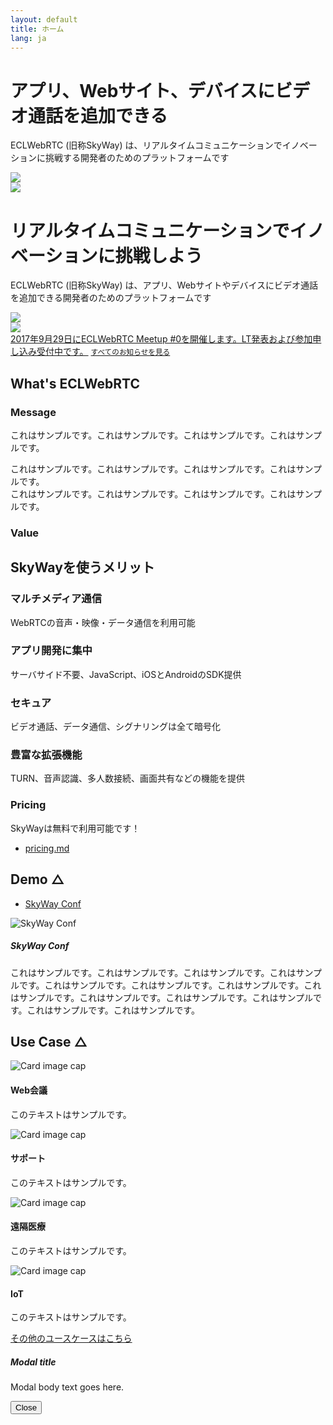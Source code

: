 ```yaml
---
layout: default
title: ホーム
lang: ja
---
```


<!--
- リンク
  - [developer.md](developer.md)
  - [developer.html](developer.html)
- 画像
  - ![150x150 dummy image]({{ site.rootdir[page.lang] }}images/150x150.png)
 -->

<!-- 案1 わかりやすい -->
<div class="jumbotron">
  <h1>アプリ、Webサイト、デバイスにビデオ通話を追加できる</h1>
  <p class="lead">ECLWebRTC (旧称SkyWay) は、リアルタイムコミュニケーションでイノベーションに挑戦する開発者のためのプラットフォームです</p>
  <div class="row">
    <div class="col-6">
      <img src="{{ site.rootdir[page.lang] }}images/index_js_top.png" class="img-fluid">
    </div>
    <div class="col-6">
      <img src="{{ site.rootdir[page.lang] }}images/index_mobile_top.png" class="img-fluid">
    </div>
  </div>
</div>

<!-- 案2 ビジョン推し -->
<div class="jumbotron">
  <h1 class="h2">リアルタイムコミュニケーションでイノベーションに挑戦しよう</h1>
  <p class="lead">ECLWebRTC (旧称SkyWay) は、アプリ、Webサイトやデバイスにビデオ通話を追加できる開発者のためのプラットフォームです</p>
  <div class="row">
    <div class="col-6">
      <img src="{{ site.rootdir[page.lang] }}images/index_js_top.png" class="img-fluid">
    </div>
    <div class="col-6">
      <img src="{{ site.rootdir[page.lang] }}images/index_mobile_top.png" class="img-fluid">
    </div>
  </div>
</div>

<div class="card">
  <div class="card-block">
    <div class="d-flex w-100 justify-content-between">
      <a href="https://connpass.com" target="_blank">2017年9月29日にECLWebRTC Meetup #0を開催します。LT発表および参加申し込み受付中です。</a>
      <small class="text-muted"><a href="https://support.skyway.io/">すべてのお知らせを見る</a></small>
    </div>
  </div>
</div>

## What's ECLWebRTC
### Message
これはサンプルです。これはサンプルです。これはサンプルです。これはサンプルです。

これはサンプルです。これはサンプルです。これはサンプルです。これはサンプルです。  
これはサンプルです。これはサンプルです。これはサンプルです。これはサンプルです。

### Value
<div class="row main-content-row">
    <div class="col-sm-12 paper-style-div">
        <h2>SkyWayを使うメリット</h2>
        <div class="divider"></div>
		<div class="row">
			<div class="col-md-10 col-md-offset-1">
				<div class="row">
					<div class="col-sm-3 highlight">
						<i class="fa fa-video-camera"></i>
						<h3>マルチメディア通信</h3>
						WebRTCの音声・映像・データ通信を利用可能
					</div>
					<div class="col-sm-3 highlight">
						<i class="fa fa-paper-plane"></i>
						<h3>アプリ開発に集中</h3>
						サーバサイド不要、JavaScript、iOSとAndroidのSDK提供
					</div>
					<div class="col-sm-3 highlight">
						<i class="fa fa-lock"></i>
						<h3>セキュア</h3>
						ビデオ通話、データ通信、シグナリングは全て暗号化
					</div>
					<div class="col-sm-3 highlight">
						<i class="fa fa-cogs"></i>
						<h3>豊富な拡張機能</h3>
						TURN、音声認識、多人数接続、画面共有などの機能を提供
					</div>
				</div>
			</div>
		</div>
	</div>
</div>

### Pricing
SkyWayは無料で利用可能です！

- [pricing.md](pricing.md)



## Demo △
- [SkyWay Conf](https://conf2.skyway.io/)

<div class="media">
	<img class="d-flex mr-3" src="http://via.placeholder.com/250x150" alt="SkyWay Conf">
	<div class="media-body">
		<h5 class="mt-0">SkyWay Conf</h5>
		これはサンプルです。これはサンプルです。これはサンプルです。これはサンプルです。これはサンプルです。これはサンプルです。これはサンプルです。これはサンプルです。これはサンプルです。これはサンプルです。これはサンプルです。これはサンプルです。これはサンプルです。
	</div>
</div>

## Use Case △

<div class="card-group">
	<div class="card">
		<img class="card-img-top" src="http://via.placeholder.com/200x150" alt="Card image cap">
		<div class="card-block">
			<h4 class="card-title">Web会議</h4>
			<p class="card-text">このテキストはサンプルです。</p>
		</div>
	</div>
	<div class="card">
		<img class="card-img-top" src="http://via.placeholder.com/200x150" alt="Card image cap">
		<div class="card-block">
			<h4 class="card-title">サポート</h4>
			<p class="card-text">このテキストはサンプルです。</p>
		</div>
	</div>
	<div class="card">
		<img class="card-img-top" src="http://via.placeholder.com/200x150" alt="Card image cap">
		<div class="card-block">
			<h4 class="card-title">遠隔医療</h4>
			<p class="card-text">このテキストはサンプルです。</p>
		</div>
	</div>
	<div class="card">
		<img class="card-img-top" src="http://via.placeholder.com/200x150" alt="Card image cap">
		<div class="card-block">
			<h4 class="card-title">IoT</h4>
			<p class="card-text">このテキストはサンプルです。</p>
		</div>
	</div>
</div>

[その他のユースケースはこちら](https://skyway.github.io/usecase/)

<!-- Modal -->

<script>
document.addEventListener('DOMContentLoaded', function() {
  var search = location.search;
  var STRING_OF_MODAL = 'origin=skyway';
  if (search && search.split('?')[1].split('&').indexOf(STRING_OF_MODAL) !== -1) {
    $('#migration').modal();
    history.replaceState(null, null, location.href.replace(search, ''));
  }
});
</script>

<div class="modal fade bd-example-modal-lg" id="migration" tabindex="-1" role="dialog" aria-labelledby="myLargeModalLabel" aria-hidden="true">
  <div class="modal-dialog modal-lg">
    <div class="modal-content">
      <div class="modal-body">
        <h5 class="modal-title">Modal title</h5>
        <p>Modal body text goes here.</p>
        <button type="button" class="btn btn-secondary" data-dismiss="modal">Close</button>
      </div>
    </div>
  </div>
</div>

